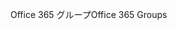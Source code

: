 <span data-ttu-id="fbf62-101">Office 365 グループ</span><span class="sxs-lookup"><span data-stu-id="fbf62-101">Office 365 Groups</span></span>
